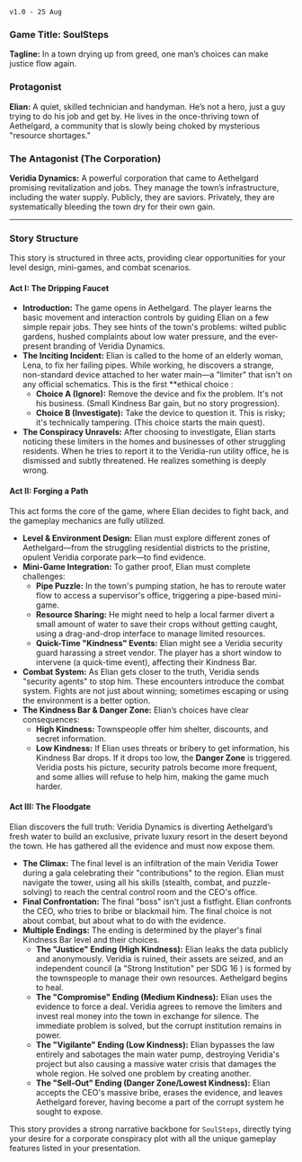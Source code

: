 `v1.0 - 25 Aug `

### Game Title: SoulSteps 

**Tagline:** In a town drying up from greed, one man’s choices can make justice flow again.

### Protagonist

**Elian:** A quiet, skilled technician and handyman. He’s not a hero, just a guy trying to do his job and get by. He lives in the once-thriving town of Aethelgard, a community that is slowly being choked by mysterious "resource shortages."

### The Antagonist (The Corporation)

**Veridia Dynamics:** A powerful corporation that came to Aethelgard promising revitalization and jobs. They manage the town’s infrastructure, including the water supply. Publicly, they are saviors. Privately, they are systematically bleeding the town dry for their own gain.

---

### Story Structure

This story is structured in three acts, providing clear opportunities for your level design, mini-games, and combat scenarios.

#### **Act I: The Dripping Faucet**

* **Introduction:** The game opens in Aethelgard. The player learns the basic movement and interaction controls by guiding Elian on a few simple repair jobs. They see hints of the town's problems: wilted public gardens, hushed complaints about low water pressure, and the ever-present branding of Veridia Dynamics.
* **The Inciting Incident:** Elian is called to the home of an elderly woman, Lena, to fix her failing pipes. While working, he discovers a strange, non-standard device attached to her water main—a "limiter" that isn't on any official schematics. This is the first **ethical choice :
    * **Choice A (Ignore):** Remove the device and fix the problem. It's not his business. (Small Kindness Bar gain, but no story progression).
    * **Choice B (Investigate):** Take the device to question it. This is risky; it's technically tampering. (This choice starts the main quest).
* **The Conspiracy Unravels:** After choosing to investigate, Elian starts noticing these limiters in the homes and businesses of other struggling residents. When he tries to report it to the Veridia-run utility office, he is dismissed and subtly threatened. He realizes something is deeply wrong.

#### **Act II: Forging a Path**

This act forms the core of the game, where Elian decides to fight back, and the gameplay mechanics are fully utilized.

* **Level & Environment Design:** Elian must explore different zones of Aethelgard—from the struggling residential districts to the pristine, opulent Veridia corporate park—to find evidence.
* **Mini-Game Integration:** To gather proof, Elian must complete challenges:
    * **Pipe Puzzle:** In the town's pumping station, he has to reroute water flow to access a supervisor's office, triggering a pipe-based mini-game.
    * **Resource Sharing:** He might need to help a local farmer divert a small amount of water to save their crops without getting caught, using a drag-and-drop interface to manage limited resources.
    * **Quick-Time "Kindness" Events:** Elian might see a Veridia security guard harassing a street vendor. The player has a short window to intervene (a quick-time event), affecting their Kindness Bar.
* **Combat System:** As Elian gets closer to the truth, Veridia sends "security agents" to stop him. These encounters introduce the combat system. Fights are not just about winning; sometimes escaping or using the environment is a better option.
* **The Kindness Bar & Danger Zone:** Elian’s choices have clear consequences:
    * **High Kindness:** Townspeople offer him shelter, discounts, and secret information.
    * **Low Kindness:** If Elian uses threats or bribery to get information, his Kindness Bar drops. If it drops too low, the **Danger Zone** is triggered. Veridia posts his picture, security patrols become more frequent, and some allies will refuse to help him, making the game much harder.

#### **Act III: The Floodgate**

Elian discovers the full truth: Veridia Dynamics is diverting Aethelgard’s fresh water to build an exclusive, private luxury resort in the desert beyond the town. He has gathered all the evidence and must now expose them.

* **The Climax:** The final level is an infiltration of the main Veridia Tower during a gala celebrating their "contributions" to the region. Elian must navigate the tower, using all his skills (stealth, combat, and puzzle-solving) to reach the central control room and the CEO's office.
* **Final Confrontation:** The final "boss" isn't just a fistfight. Elian confronts the CEO, who tries to bribe or blackmail him. The final choice is not about combat, but about what to do with the evidence.
* **Multiple Endings:** The ending is determined by the player's final Kindness Bar level and their choices.
    * **The "Justice" Ending (High Kindness):** Elian leaks the data publicly and anonymously. Veridia is ruined, their assets are seized, and an independent council (a "Strong Institution" per SDG 16 ) is formed by the townspeople to manage their own resources. Aethelgard begins to heal.
    * **The "Compromise" Ending (Medium Kindness):** Elian uses the evidence to force a deal. Veridia agrees to remove the limiters and invest real money into the town in exchange for silence. The immediate problem is solved, but the corrupt institution remains in power.
    * **The "Vigilante" Ending (Low Kindness):** Elian bypasses the law entirely and sabotages the main water pump, destroying Veridia's project but also causing a massive water crisis that damages the whole region. He solved one problem by creating another.
    * **The "Sell-Out" Ending (Danger Zone/Lowest Kindness):** Elian accepts the CEO's massive bribe, erases the evidence, and leaves Aethelgard forever, having become a part of the corrupt system he sought to expose.

This story provides a strong narrative backbone for `SoulSteps`, directly tying your desire for a corporate conspiracy plot with all the unique gameplay features listed in your presentation.